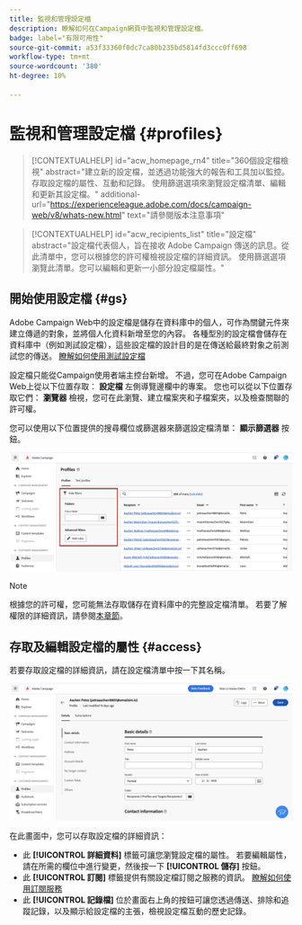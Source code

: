 ```yaml
---
title: 監視和管理設定檔
description: 瞭解如何在Campaign網頁中監視和管理設定檔。
badge: label="有限可用性"
source-git-commit: a53f33360f0dc7ca80b235bd5814fd3ccc0ff698
workflow-type: tm+mt
source-wordcount: '380'
ht-degree: 10%

---
```


# 監視和管理設定檔 {#profiles}

>[!CONTEXTUALHELP]
>id="acw_homepage_rn4"
>title="360個設定檔檢視"
>abstract="建立新的設定檔，並透過功能強大的報告和工具加以監控。 存取設定檔的屬性、互動和記錄。 使用篩選選項來瀏覽設定檔清單、編輯和更新其設定檔。"
>additional-url="https://experienceleague.adobe.com/docs/campaign-web/v8/whats-new.html" text="請參閱版本注意事項"

>[!CONTEXTUALHELP]
>id="acw_recipients_list"
>title="設定檔"
>abstract="設定檔代表個人，旨在接收 Adobe Campaign 傳送的訊息。從此清單中，您可以根據您的許可權檢視設定檔的詳細資訊。 使用篩選選項瀏覽此清單。您可以編輯和更新一小部分設定檔屬性。"

## 開始使用設定檔 {#gs}

Adobe Campaign Web中的設定檔是儲存在資料庫中的個人，可作為關鍵元件來建立傳遞的對象，並將個人化資料新增至您的內容。 各種型別的設定檔會儲存在資料庫中（例如測試設定檔），這些設定檔的設計目的是在傳送給最終對象之前測試您的傳送。 [瞭解如何使用測試設定檔](test-profiles.md)

設定檔只能從Campaign使用者端主控台新增。 不過，您可在Adobe Campaign Web上從以下位置存取： **設定檔** 左側導覽邊欄中的專案。 您也可以從以下位置存取它們： **瀏覽器** 檢視，您可在此瀏覽、建立檔案夾和子檔案夾，以及檢查關聯的許可權。

您可以使用以下位置提供的搜尋欄位或篩選器來篩選設定檔清單： **顯示篩選器** 按鈕。

![](assets/profiles-list.png)

>[!NOTE]
>
>根據您的許可權，您可能無法存取儲存在資料庫中的完整設定檔清單。 若要了解權限的詳細資訊，請參閱[本章節](../get-started/permissions.md)。

## 存取及編輯設定檔的屬性 {#access}

若要存取設定檔的詳細資訊，請在設定檔清單中按一下其名稱。

![](assets/profiles-details.png)

在此畫面中，您可以存取設定檔的詳細資訊：

* 此 **[!UICONTROL 詳細資料]** 標籤可讓您瀏覽設定檔的屬性。 若要編輯屬性，請在所需的欄位中進行變更，然後按一下 **[!UICONTROL 儲存]** 按鈕。
* 此 **[!UICONTROL 訂閱]** 標籤提供有關設定檔訂閱之服務的資訊。 [瞭解如何使用訂閱服務](manage-services.md)
* 此 **[!UICONTROL 記錄檔]** 位於畫面右上角的按鈕可讓您透過傳送、排除和追蹤記錄，以及顯示給設定檔的主張，檢視設定檔互動的歷史記錄。

